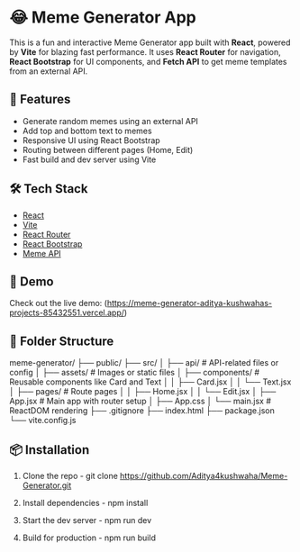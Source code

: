 # 😂 Meme Generator App

This is a fun and interactive Meme Generator app built with **React**, powered by **Vite** for blazing fast performance. It uses **React Router** for navigation, **React Bootstrap** for UI components, and **Fetch API** to get meme templates from an external API.

## 🚀 Features

- Generate random memes using an external API
- Add top and bottom text to memes
- Responsive UI using React Bootstrap
- Routing between different pages (Home, Edit)
- Fast build and dev server using Vite

## 🛠️ Tech Stack

- [React](https://reactjs.org/)
- [Vite](https://vitejs.dev/)
- [React Router](https://reactrouter.com/)
- [React Bootstrap](https://react-bootstrap.github.io/)
- [Meme API](https://api.imgflip.com/get_memes)

## 📸 Demo

Check out the live demo: (https://meme-generator-aditya-kushwahas-projects-85432551.vercel.app/)

## 📂 Folder Structure
meme-generator/
├── public/
├── src/
│ ├── api/ # API-related files or config
│ ├── assets/ # Images or static files
│ ├── components/ # Reusable components like Card and Text
│ │ ├── Card.jsx
│ │ └── Text.jsx
│ ├── pages/ # Route pages
│ │ ├── Home.jsx
│ │ └── Edit.jsx
│ ├── App.jsx # Main app with router setup
│ ├── App.css
│ └── main.jsx # ReactDOM rendering
├── .gitignore
├── index.html
├── package.json
└── vite.config.js


## 📦 Installation

1. Clone the repo - git clone https://github.com/Aditya4kushwaha/Meme-Generator.git

2. Install dependencies - npm install

3. Start the dev server - npm run dev

4.  Build for production - npm run build
   
